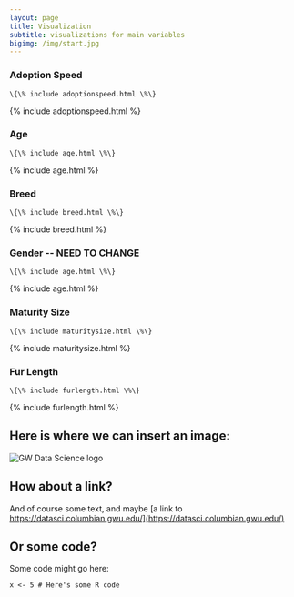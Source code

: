 ```yaml
---
layout: page
title: Visualization
subtitle: visualizations for main variables
bigimg: /img/start.jpg
---
```


### Adoption Speed
```
\{\% include adoptionspeed.html \%\}
```
{% include adoptionspeed.html %}

### Age
```
\{\% include age.html \%\}
```
{% include age.html %}

### Breed
```
\{\% include breed.html \%\}
```
{% include breed.html %}

### Gender -- NEED TO CHANGE
```
\{\% include age.html \%\}
```
{% include age.html %}

### Maturity Size
```
\{\% include maturitysize.html \%\}
```
{% include maturitysize.html %}

### Fur Length
```
\{\% include furlength.html \%\}
```
{% include furlength.html %}




## Here is where we can insert an image:

![GW Data Science logo](/img/gwdsp.png)

## How about a link?

And of course some text, and maybe [a link to https://datasci.columbian.gwu.edu/](https://datasci.columbian.gwu.edu/)

## Or some code?

Some code might go here:

```
x <- 5 # Here's some R code
```

